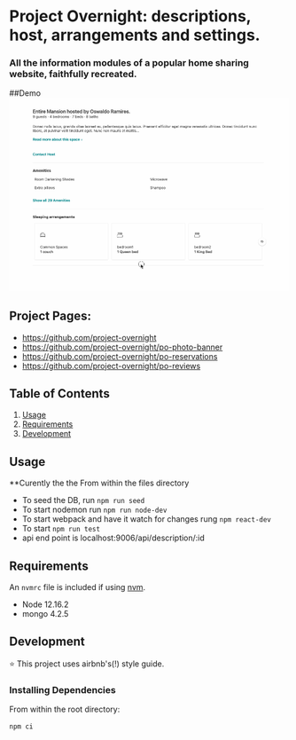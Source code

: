 # Project Overnight: descriptions, host, arrangements and settings.

### All the information modules of a popular home sharing website, faithfully recreated.

##Demo
![](./Demo.gif)


## Project Pages:

  - https://github.com/project-overnight
  - https://github.com/project-overnight/po-photo-banner
  - https://github.com/project-overnight/po-reservations
  - https://github.com/project-overnight/po-reviews

## Table of Contents

1. [Usage](#Usage)
1. [Requirements](#requirements)
1. [Development](#development)

## Usage

**Curently the the
From within the files directory
- To seed the DB, run `npm run seed`
- To start nodemon  run `npm run node-dev`
- To start webpack and have it watch for changes rung `npm react-dev`
- To start `npm run test`
- api end point is localhost:9006/api/description/:id

## Requirements

An `nvmrc` file is included if using [nvm](https://github.com/creationix/nvm).

- Node 12.16.2
- mongo 4.2.5

## Development

⭐️ This project uses airbnb's(!) style guide.

### Installing Dependencies

From within the root directory:

```sh
npm ci
```
